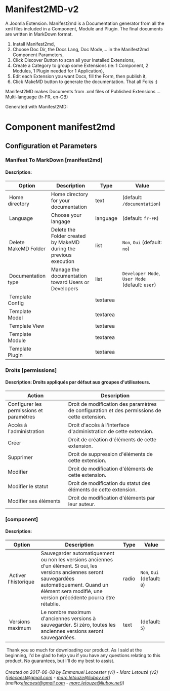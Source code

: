 # Manifest2MD-v2
A Joomla Extension. Manifest2md is a Documentation generator from all the xml files included in a Component, Module and Plugin.
The final documents are written in MarkDown format.

1) Install Manifest2md,
2) Choose Doc Dir, the Docs Lang, Doc Mode,... in the Manifest2md Component Parameters,
3) Click Discover Button to scan all your Installed Extensions,
4) Create a Category to group some Extensions (ie: 1 Component, 2 Modules, 1 Plugin needed for 1 Application),
5) Edit each Extension you want Docs, fill the Form, then publish it,
6) Click MakeMD button to generate the documentation. That all Folks :)

Manifest2MD makes Documents from .xml files of Published Extensions ...
Multi-language (fr-FR, en-GB)

Generated with Manifest2MD:

# Component manifest2md
## Configuration et Parameters
### Manifest To MarkDown [manifest2md]
#### Description: 
| Option | Description | Type | Value |
| ------ | ----------- | -----|-------|
|  Home directory | Home directory for your documentation  | text |  (default: `/documentation`)|
|  Language | Choose your langage | language |  (default: `fr-FR`)|
|  Delete MakeMD Folder | Delete the Folder created by MakeMD during the previous execution | list | `Non`, `Oui` (default: `no`)|
|  Documentation type | Manage the documentation toward Users or Developers | list | `Developer Mode`, `User Mode` (default: `user`)|
|  Template Config |  | textarea | |
|  Template Model |  | textarea | |
|  Template View |  | textarea | |
|  Template Module |  | textarea | |
|  Template Plugin |  | textarea | |
### Droits [permissions]
#### Description: Droits appliqués par défaut aux groupes d'utilisateurs.
| Action | Description |
| ------ | ----------- |
 | Configurer les permissions et paramètres | Droit de modification des paramètres de configuration et des permissions de cette extension. | 
 | Accès à l'administration | Droit d'accès à l'interface d'administration de cette extension. | 
 | Créer | Droit de création d'éléments de cette extension. | 
 | Supprimer | Droit de suppression d'éléments de cette extension. | 
 | Modifier | Droit de modification d'éléments de cette extension. | 
 | Modifier le statut | Droit de modification du statut des éléments de cette extension. | 
 | Modifier ses éléments | Droit de modification d'éléments par leur auteur. | 
###  [component]
#### Description: 
| Option | Description | Type | Value |
| ------ | ----------- | -----|-------|
|  Activer l'historique | Sauvegarder automatiquement ou non les versions anciennes d'un élément. Si oui, les versions anciennes seront sauvegardées automatiquement. Quand un élément sera modifié, une version précédente pourra être rétablie. | radio | `Non`, `Oui` (default: `0`)|
|  Versions maximum | Le nombre maximum d'anciennes versions à sauvegarder. Si zéro, toutes les anciennes versions seront sauvegardées. | text |  (default: `5`)|
<p> Thank you so much for downloading our product. As I said at the beginning, I'd be glad to help you if you have any questions relating to this product. No guarantees, but I'll do my best to assist.</p>

###### Created on *2017-06-08* by *Emmanuel Lecoester (v1) - Marc Letouzé (v2)* ([elecoest@gmail.com - marc.letouze@liubov.net](mailto:elecoest@gmail.com - marc.letouze@liubov.net))
